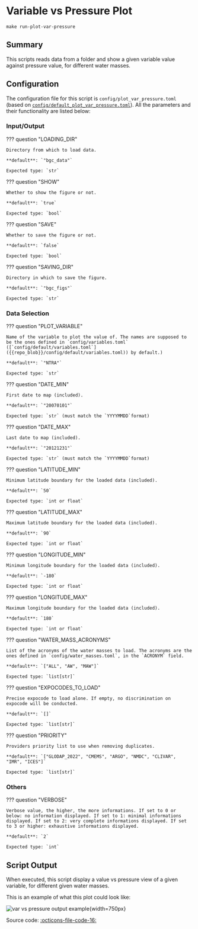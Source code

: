 # Variable vs Pressure Plot

`make run-plot-var-pressure`
## Summary

This scripts reads data from a folder and show a given variable value against pressure value, for different water masses.

## Configuration

The configuration file for this script is `config/plot_var_pressure.toml` (based on [`config/default_plot_var_pressure.toml`]({{repo_blob}}/config/default/plot_var_pressure.toml)). All the parameters and their functionality are listed below:
### **Input/Output**
??? question "LOADING_DIR"

    Directory from which to load data.

    **default**: `"bgc_data"`

    Expected type: `str`

??? question "SHOW"

    Whether to show the figure or not.

    **default**: `true`

    Expected type: `bool`

??? question "SAVE"

    Whether to save the figure or not.

    **default**: `false`

    Expected type: `bool`

??? question "SAVING_DIR"

    Directory in which to save the figure.

    **default**: `"bgc_figs"`

    Expected type: `str`
### **Data Selection**
??? question "PLOT_VARIABLE"

    Name of the variable to plot the value of. The names are supposed to be the ones defined in `config/variables.toml` ([`config/default/variables.toml`]({{repo_blob}}/config/default/variables.toml)) by default.)

    **default**: `"NTRA"`

    Expected type: `str`

??? question "DATE_MIN"

    First date to map (included).

    **default**: `"20070101"`

    Expected type: `str` (must match the `YYYYMMDD`format)

??? question "DATE_MAX"

    Last date to map (included).

    **default**: `"20121231"`

    Expected type: `str` (must match the `YYYYMMDD`format)

??? question "LATITUDE_MIN"

    Minimum latitude boundary for the loaded data (included).

    **default**: `50`

    Expected type: `int or float`

??? question "LATITUDE_MAX"

    Maximum latitude boundary for the loaded data (included).

    **default**: `90`

    Expected type: `int or float`

??? question "LONGITUDE_MIN"

    Minimum longitude boundary for the loaded data (included).

    **default**: `-180`

    Expected type: `int or float`

??? question "LONGITUDE_MAX"

    Maximum longitude boundary for the loaded data (included).

    **default**: `180`

    Expected type: `int or float`

??? question "WATER_MASS_ACRONYMS"

    List of the acronyms of the water masses to load. The acronyms are the ones defined in `config/water_masses.toml`, in the `ACRONYM` field.

    **default**: `["ALL", "AW", "MAW"]`

    Expected type: `list[str]`

??? question "EXPOCODES_TO_LOAD"

    Precise expocode to load alone. If empty, no discrimination on expocode will be conducted.

    **default**: `[]`

    Expected type: `list[str]`

??? question "PRIORITY"

    Providers priority list to use when removing duplicates.

    **default**: `["GLODAP_2022", "CMEMS", "ARGO", "NMDC", "CLIVAR", "IMR", "ICES"]`

    Expected type: `list[str]`
### **Others**
??? question "VERBOSE"

    Verbose value, the higher, the more informations. If set to 0 or below: no information displayed. If set to 1: minimal informations displayed. If set to 2: very complete informations displayed. If set to 3 or higher: exhaustive informations displayed.

    **default**: `2`

    Expected type: `int`
## Script Output
When executed, this script display a value vs pressure view of a given variable, for different given water masses.

This is an example of what this plot could look like:

![var vs pressure output example]({{fix_url("assets/plots/wm_comparison.png")}}){width=750px}

Source code: [:octicons-file-code-16:]({{repo_blob}}/scripts/plot_var_pressure.py)
